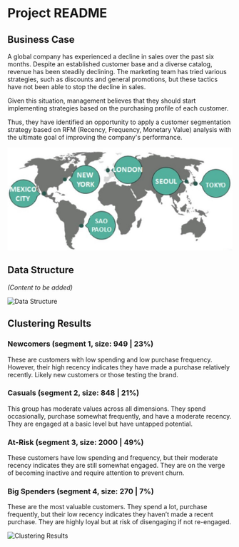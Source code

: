 # Project README

## Business Case
A global company has experienced a decline in sales over the past six months. Despite an established customer base and a diverse catalog, revenue has been steadily declining. The marketing team has tried various strategies, such as discounts and general promotions, but these tactics have not been able to stop the decline in sales.

Given this situation, management believes that they should start implementing strategies based on the purchasing profile of each customer.

Thus, they have identified an opportunity to apply a customer segmentation strategy based on RFM (Recency, Frequency, Monetary Value) analysis with the ultimate goal of improving the company's performance.

![image alt](https://github.com/GeorgeWLZD/customers_segmentation/blob/83c86646cf13101dc99a2701f7d72d6cf74609fe/img/map.jpg)

## Data Structure
*(Content to be added)*

![Data Structure](path/to/your/image.png)

## Clustering Results

### Newcomers (segment 1, size: 949 | 23%)
These are customers with low spending and low purchase frequency. However, their high recency indicates they have made a purchase relatively recently. 
Likely new customers or those testing the brand.

### Casuals (segment 2, size: 848 | 21%)
This group has moderate values across all dimensions. They spend occasionally, purchase somewhat frequently, and have a moderate recency. 
They are engaged at a basic level but have untapped potential.

### At-Risk (segment 3, size: 2000 | 49%)
These customers have low spending and frequency, but their moderate recency indicates they are still somewhat engaged. 
They are on the verge of becoming inactive and require attention to prevent churn.

### Big Spenders (segment 4, size: 270 | 7%)
These are the most valuable customers. They spend a lot, purchase frequently, but their low recency indicates they haven’t made a recent purchase. 
They are highly loyal but at risk of disengaging if not re-engaged.

![Clustering Results](path/to/your/image.png)
